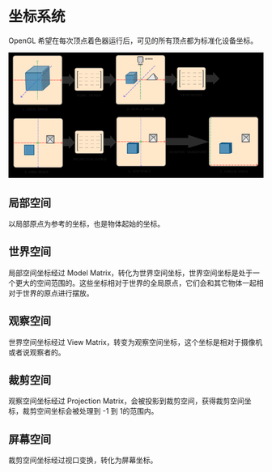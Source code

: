 ﻿# 坐标系统

OpenGL 希望在每次顶点着色器运行后，可见的所有顶点都为标准化设备坐标。

![OpenGL 坐标变换](./images/2023-03-04-12-39-09.png)

## 局部空间

以局部原点为参考的坐标，也是物体起始的坐标。

## 世界空间

局部空间坐标经过 Model Matrix，转化为世界空间坐标，世界空间坐标是处于一个更大的空间范围的。这些坐标相对于世界的全局原点，它们会和其它物体一起相对于世界的原点进行摆放。

## 观察空间

世界空间坐标经过 View Matrix，转变为观察空间坐标，这个坐标是相对于摄像机或者说观察者的。

## 裁剪空间

观察空间坐标经过 Projection Matrix，会被投影到裁剪空间，获得裁剪空间坐标，裁剪空间坐标会被处理到 -1 到 1的范围内。

## 屏幕空间

裁剪空间坐标经过视口变换，转化为屏幕坐标。
